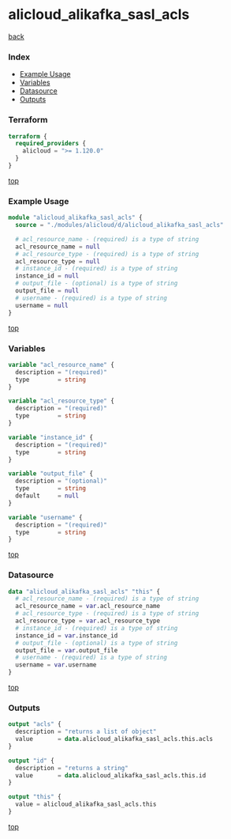 # alicloud_alikafka_sasl_acls

[back](../alicloud.md)

### Index

- [Example Usage](#example-usage)
- [Variables](#variables)
- [Datasource](#datasource)
- [Outputs](#outputs)

### Terraform

```terraform
terraform {
  required_providers {
    alicloud = ">= 1.120.0"
  }
}
```

[top](#index)

### Example Usage

```terraform
module "alicloud_alikafka_sasl_acls" {
  source = "./modules/alicloud/d/alicloud_alikafka_sasl_acls"

  # acl_resource_name - (required) is a type of string
  acl_resource_name = null
  # acl_resource_type - (required) is a type of string
  acl_resource_type = null
  # instance_id - (required) is a type of string
  instance_id = null
  # output_file - (optional) is a type of string
  output_file = null
  # username - (required) is a type of string
  username = null
}
```

[top](#index)

### Variables

```terraform
variable "acl_resource_name" {
  description = "(required)"
  type        = string
}

variable "acl_resource_type" {
  description = "(required)"
  type        = string
}

variable "instance_id" {
  description = "(required)"
  type        = string
}

variable "output_file" {
  description = "(optional)"
  type        = string
  default     = null
}

variable "username" {
  description = "(required)"
  type        = string
}
```

[top](#index)

### Datasource

```terraform
data "alicloud_alikafka_sasl_acls" "this" {
  # acl_resource_name - (required) is a type of string
  acl_resource_name = var.acl_resource_name
  # acl_resource_type - (required) is a type of string
  acl_resource_type = var.acl_resource_type
  # instance_id - (required) is a type of string
  instance_id = var.instance_id
  # output_file - (optional) is a type of string
  output_file = var.output_file
  # username - (required) is a type of string
  username = var.username
}
```

[top](#index)

### Outputs

```terraform
output "acls" {
  description = "returns a list of object"
  value       = data.alicloud_alikafka_sasl_acls.this.acls
}

output "id" {
  description = "returns a string"
  value       = data.alicloud_alikafka_sasl_acls.this.id
}

output "this" {
  value = alicloud_alikafka_sasl_acls.this
}
```

[top](#index)